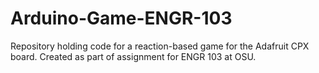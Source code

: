 # Arduino-Game-ENGR-103
Repository holding code for a reaction-based game for the Adafruit CPX board. Created as part of assignment for ENGR 103 at OSU.

